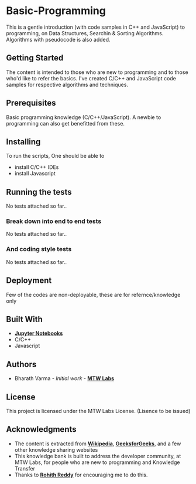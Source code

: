 # Basic-Programming

This is a gentle introduction (with code samples in C++ and JavaScript) to programming, on Data Structures, Searchin & Sorting Algorithms. Algorithms with pseudocode is also added.

## Getting Started

The content is intended to those who are new to programming and to those who'd like to refer the basics. I've created C/C++ and JavaScript code samples for respective algorithms and techniques.


## Prerequisites

Basic programming knowledge (C/C++/JavaScript). A newbie to programming can also get benefitted from these.

## Installing

To run the scripts, One should be able to 
* install C/C++ IDEs
* install Javascript 

## Running the tests

No tests attached so far..

### Break down into end to end tests

No tests attached so far..

### And coding style tests

No tests attached so far..

## Deployment

Few of the codes are non-deployable, these are for refernce/knowledge only

## Built With

* __[Jupyter Notebooks](http://jupyter.org/)__
* C/C++
* Javascript

## Authors

* Bharath Varma - *Initial work* - __[MTW Labs](www.mtwlabs.com)__

## License

This project is licensed under the MTW Labs License. (Lisence to be issued)

## Acknowledgments

* The content is extracted from __[Wikipedia](https://www.wikipedia.org/)__, __[GeeksforGeeks](https://www.geeksforgeeks.org)__, and a few other knowledge sharing websites
* This knowledge bank is built to address the developer community, at MTW Labs, for people who are new to programming and Knowledge Transfer
* Thanks to __[Rohith Reddy](https://www.linkedin.com/in/rohithreddygopu/)__ for encouraging me to do this.
